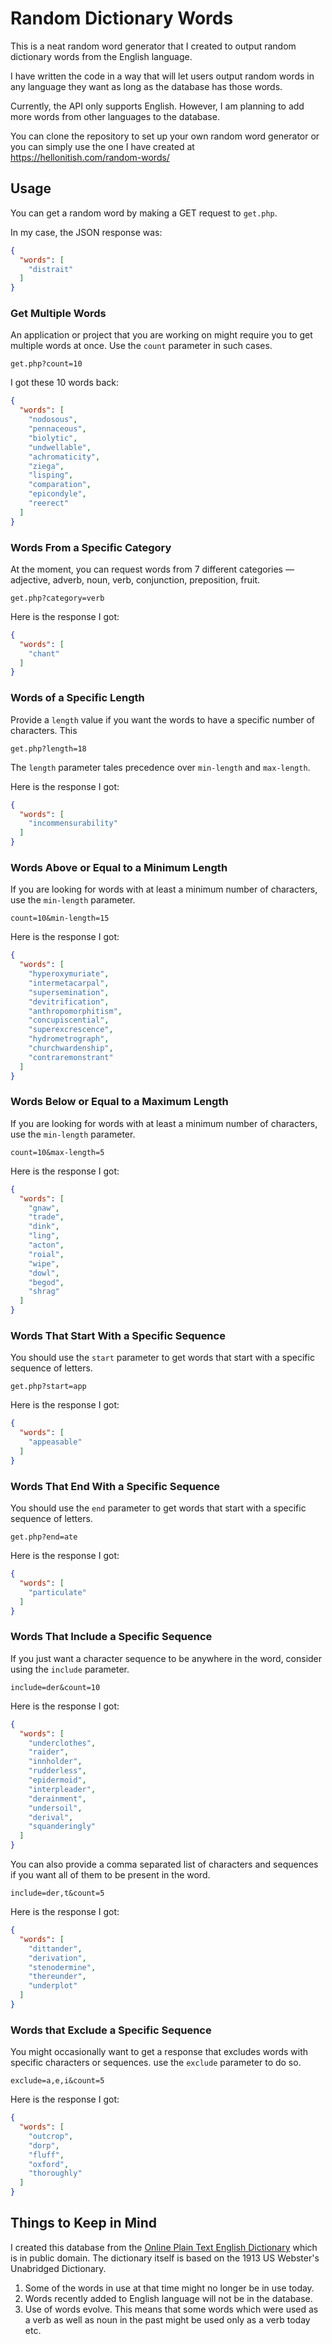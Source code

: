 # Random Dictionary Words

This is a neat random word generator that I created to output random dictionary words from the English language.

I have written the code in a way that will let users output random words in any language they want as long as the database has those words.

Currently, the API only supports English. However, I am planning to add more words from other languages to the database.

You can clone the repository to set up your own random word generator or you can simply use the one I have created at https://hellonitish.com/random-words/

## Usage

You can get a random word by making a GET request to `get.php`.

In my case, the JSON response was:

```json
{
  "words": [
    "distrait"
  ]
}
```

### Get Multiple Words

An application or project that you are working on might require you to get multiple words at once. Use the `count` parameter in such cases.

```
get.php?count=10
```

I got these 10 words back:

```json
{
  "words": [
    "nodosous",
    "pennaceous",
    "biolytic",
    "undwellable",
    "achromaticity",
    "ziega",
    "lisping",
    "comparation",
    "epicondyle",
    "reerect"
  ]
}
```


### Words From a Specific Category

At the moment, you can request words from 7 different categories &mdash; adjective, adverb, noun, verb, conjunction, preposition, fruit.

```
get.php?category=verb
```

Here is the response I got:

```json
{
  "words": [
    "chant"
  ]
}
```

### Words of a Specific Length

Provide a `length` value if you want the words to have a specific number of characters. This

```
get.php?length=18
```

The `length` parameter tales precedence over `min-length` and `max-length`.

Here is the response I got:

```json
{
  "words": [
    "incommensurability"
  ]
}
```

### Words Above or Equal to a Minimum Length

If you are looking for words with at least a minimum number of characters, use the `min-length` parameter.

```
count=10&min-length=15
```

Here is the response I got:

```json
{
  "words": [
    "hyperoxymuriate",
    "intermetacarpal",
    "supersemination",
    "devitrification",
    "anthropomorphitism",
    "concupiscential",
    "superexcrescence",
    "hydrometrograph",
    "churchwardenship",
    "contraremonstrant"
  ]
}
```

### Words Below or Equal to a Maximum Length

If you are looking for words with at least a minimum number of characters, use the `min-length` parameter.

```
count=10&max-length=5
```

Here is the response I got:

```json
{
  "words": [
    "gnaw",
    "trade",
    "dink",
    "ling",
    "acton",
    "roial",
    "wipe",
    "dowl",
    "begod",
    "shrag"
  ]
}
```

### Words That Start With a Specific Sequence

You should use the `start` parameter to get words that start with a specific sequence of letters.

```
get.php?start=app
```

Here is the response I got:

```json
{
  "words": [
    "appeasable"
  ]
}
```

### Words That End With a Specific Sequence

You should use the `end` parameter to get words that start with a specific sequence of letters.

```
get.php?end=ate
```

Here is the response I got:

```json
{
  "words": [
    "particulate"
  ]
}
```

### Words That Include a Specific Sequence

If you just want a character sequence to be anywhere in the word, consider using the `include` parameter.

```
include=der&count=10
```

Here is the response I got:

```json
{
  "words": [
    "underclothes",
    "raider",
    "innholder",
    "rudderless",
    "epidermoid",
    "interpleader",
    "derainment",
    "undersoil",
    "derival",
    "squanderingly"
  ]
}
```

You can also provide a comma separated list of characters and sequences if you want all of them to be present in the word.

```
include=der,t&count=5
```

Here is the response I got:

```json
{
  "words": [
    "dittander",
    "derivation",
    "stenodermine",
    "thereunder",
    "underplot"
  ]
}
```

### Words that Exclude a Specific Sequence

You might occasionally want to get a response that excludes words with specific characters or sequences. use the `exclude` parameter to do so.

```
exclude=a,e,i&count=5
```

Here is the response I got:

```json
{
  "words": [
    "outcrop",
    "dorp",
    "fluff",
    "oxford",
    "thoroughly"
  ]
}
```

## Things to Keep in Mind

I created this database from the [Online Plain Text English Dictionary](https://www.mso.anu.edu.au/~ralph/OPTED/) which is in public domain. The dictionary itself is based on the 1913 US Webster's Unabridged Dictionary.

1. Some of the words in use at that time might no longer be in use today.
2. Words recently added to English language will not be in the database.
3. Use of words evolve. This means that some words which were used as a verb as well as noun in the past might be used only as a verb today etc.